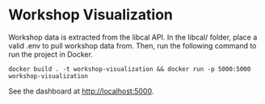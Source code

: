 # Workshop Visualization

Workshop data is extracted from the libcal API. In the libcal/ folder, place a valid .env to pull workshop data from. Then, run the following command to run the project in Docker.

```
docker build . -t workshop-visualization && docker run -p 5000:5000 workshop-visualization
```

See the dashboard at [http://localhost:5000](http://localhost:5000).
